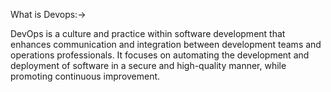What is Devops:->


DevOps is a culture and practice within software development that enhances communication and integration between development teams and operations professionals. 
It focuses on automating the development and deployment of software in a secure and high-quality manner, while promoting continuous improvement.

